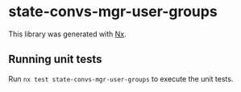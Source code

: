 # state-convs-mgr-user-groups

This library was generated with [Nx](https://nx.dev).

## Running unit tests

Run `nx test state-convs-mgr-user-groups` to execute the unit tests.
